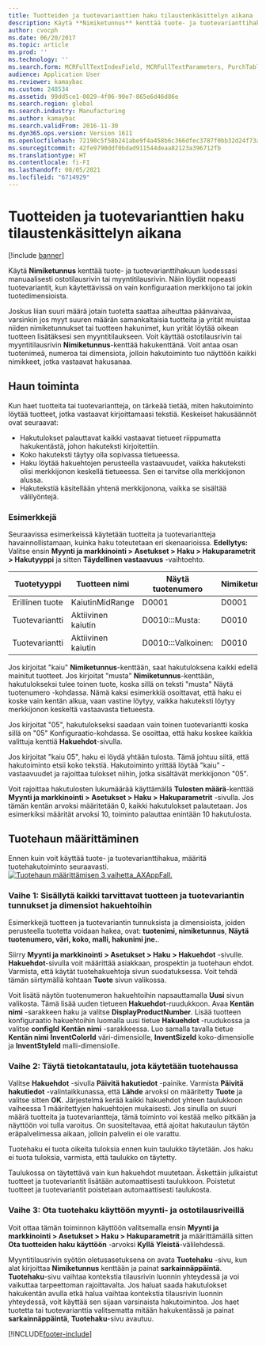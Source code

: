```yaml
---
title: Tuotteiden ja tuotevarianttien haku tilaustenkäsittelyn aikana
description: Käytä **Nimiketunnus** kenttää tuote- ja tuotevarianttihakuun luodessasi manuaalisesti ostotilausrivin tai myyntitilausrivin. Näin löydät nopeasti tuotevariantit, kun käytettävissä on vain konfiguraation merkkijono tai jokin tuotedimensioista.
author: cvocph
ms.date: 06/20/2017
ms.topic: article
ms.prod: ''
ms.technology: ''
ms.search.form: MCRFullTextIndexField, MCRFullTextParameters, PurchTable, PurchTablePart, SalesTable
audience: Application User
ms.reviewer: kamaybac
ms.custom: 248534
ms.assetid: 99dd5ce1-0029-4f06-90e7-865e6d46d86e
ms.search.region: global
ms.search.industry: Manufacturing
ms.author: kamaybac
ms.search.validFrom: 2016-11-30
ms.dyn365.ops.version: Version 1611
ms.openlocfilehash: 72190c5f58b241abe9f4a458b6c366dfec3787f0bb32d24f73a7e9e21dbb58b7
ms.sourcegitcommit: 42fe9790ddf0bdad911544deaa82123a396712fb
ms.translationtype: HT
ms.contentlocale: fi-FI
ms.lasthandoff: 08/05/2021
ms.locfileid: "6714929"
---
```

# <a name="search-for-products-and-product-variants-during-order-entry"></a>Tuotteiden ja tuotevarianttien haku tilaustenkäsittelyn aikana

[!include [banner](../includes/banner.md)]

Käytä **Nimiketunnus** kenttää tuote- ja tuotevarianttihakuun luodessasi manuaalisesti ostotilausrivin tai myyntitilausrivin.  Näin löydät nopeasti tuotevariantit, kun käytettävissä on vain konfiguraation merkkijono tai jokin tuotedimensioista.

Joskus liian suuri määrä jotain tuotetta saattaa aiheuttaa päänvaivaa, varsinkin jos myyt suuren määrän samankaltaisia tuotteita ja yrität muistaa niiden nimiketunnukset tai tuotteen hakunimet, kun yrität löytää oikean tuotteen lisätäksesi sen myyntitilaukseen. Voit käyttää ostotilausrivin tai myyntitilausrivin **Nimiketunnus**-kenttää hakukenttänä. Voit antaa osan tuotenimeä, numeroa tai dimensiota, jolloin hakutoiminto tuo näyttöön kaikki nimikkeet, jotka vastaavat hakusanaa.

## <a name="how-search-works"></a>Haun toiminta
Kun haet tuotteita tai tuotevariantteja, on tärkeää tietää, miten hakutoiminto löytää tuotteet, jotka vastaavat kirjoittamaasi tekstiä. Keskeiset hakusäännöt ovat seuraavat:

-   Hakutulokset palauttavat kaikki vastaavat tietueet riippumatta hakukentästä, johon hakuteksti kirjoitettiin.
-   Koko hakuteksti täytyy olla sopivassa tietueessa.
-   Haku löytää hakuehtojen perusteella vastaavuudet, vaikka hakuteksti olisi merkkijonon keskellä tietueessa. Sen ei tarvitse olla merkkijonon alussa.
-   Hakutekstiä käsitellään yhtenä merkkijonona, vaikka se sisältää välilyöntejä.

### <a name="examples"></a>Esimerkkejä

Seuraavissa esimerkeissä käytetään tuotteita ja tuotevariantteja havainnollistamaan, kuinka haku toteutetaan eri skenaarioissa. **Edellytys:** Valitse ensin **Myynti ja markkinointi &gt; Asetukset &gt; Haku &gt; Hakuparametrit &gt; Hakutyyppi** ja sitten **Täydellinen vastaavuus** -vaihtoehto.

| Tuotetyyppi     | Tuotteen nimi    | Näytä tuotenumero | Nimiketunnus | Konfiguraatio |
|------------------|-----------------|------------------------|-------------|---------------|
| Erillinen tuote | KaiutinMidRange | D0001                  | D0001       | Ei sovellu            |
| Tuotevariantti  | Aktiivinen kaiutin  | D0010:::Musta:         | D0010       | 000005        |
| Tuotevariantti  | Aktiivinen kaiutin  | D0010:::Valkoinen:         | D0010       | Valkoinen         |

Jos kirjoitat "kaiu" **Nimiketunnus**-kenttään, saat hakutuloksena kaikki edellä mainitut tuotteet. Jos kirjoitat "musta" **Nimiketunnus**-kenttään, hakutulokseksi tulee toinen tuote, koska sillä on teksti "musta" Näytä tuotenumero -kohdassa. Nämä kaksi esimerkkiä osoittavat, että haku ei koske vain kentän alkua, vaan vastine löytyy, vaikka hakuteksti löytyy merkkijonon keskeltä vastaavasta tietueesta.  

Jos kirjoitat "05", hakutulokseksi saadaan vain toinen tuotevariantti koska sillä on "05" Konfiguraatio-kohdassa. Se osoittaa, että haku koskee kaikkia valittuja kenttiä **Hakuehdot**-sivulla.  

Jos kirjoitat "kaiu 05", haku ei löydä yhtään tulosta. Tämä johtuu siitä, että hakutoiminto etsii koko tekstiä. Hakutoiminto yrittää löytää "kaiu" -vastaavuudet ja rajoittaa tulokset niihin, jotka sisältävät merkkijonon "05".  

Voit rajoittaa hakutulosten lukumäärää käyttämällä **Tulosten määrä**-kenttää **Myynti ja markkinointi &gt; Asetukset &gt; Haku &gt; Hakuparametrit** -sivulla. Jos tämän kentän arvoksi määritetään 0, kaikki hakutulokset palautetaan. Jos esimerkiksi määrität arvoksi 10, toiminto palauttaa enintään 10 hakutulosta.

## <a name="configure-the-product-search"></a>Tuotehaun määrittäminen
Ennen kuin voit käyttää tuote- ja tuotevarianttihakua, määritä tuotehakutoiminto seuraavasti. [![Tuotehaun määrittämisen 3 vaihetta\_AXAppFall.](./media/3-steps-to-configure-product-search_axappfall.png)](./media/3-steps-to-configure-product-search_axappfall.png)

### <a name="step-1-include-all-the-relevant-product-and-product-variant-identifiers-and-dimensions-in-the-search-criteria"></a>Vaihe 1: Sisällytä kaikki tarvittavat tuotteen ja tuotevariantin tunnukset ja dimensiot hakuehtoihin

Esimerkkejä tuotteen ja tuotevariantin tunnuksista ja dimensioista, joiden perusteella tuotetta voidaan hakea, ovat: **tuotenimi, nimiketunnus**, **Näytä tuotenumero, väri, koko, malli, hakunimi jne.**.  

Siirry **Myynti ja markkinointi &gt; Asetukset &gt; Haku &gt; Hakuehdot** -sivulle. **Hakuehdot**-sivulla voit määrittää asiakkaan, prospektin ja tuotehaun ehdot. Varmista, että käytät tuotehakuehtoja sivun suodatuksessa. Voit tehdä tämän siirtymällä kohtaan **Tuote** sivun valikossa.  

Voit lisätä näytön tuotenumeron hakuehtoihin napsauttamalla **Uusi** sivun valikosta. Tämä lisää uuden tietueen **Hakuehdot**-ruudukkoon. Avaa **Kentän nimi** -sarakkeen haku ja valitse **DisplayProductNumber**. Lisää tuotteen konfiguraatio hakuehtoihin luomalla uusi tietue **Hakuehdot** -ruudukossa ja valitse **configId** **Kentän nimi** -sarakkeessa. Luo samalla tavalla tietue **Kentän nimi** **InventColorId** väri-dimensiolle, **InventSizeId** koko-dimensiolle ja **InventStyleId** malli-dimensiolle.

### <a name="step-2-populate-the-database-table-that-is-used-for-product-search"></a>Vaihe 2: Täytä tietokantataulu, jota käytetään tuotehaussa

Valitse **Hakuehdot** -sivulla **Päivitä hakutiedot** -painike. Varmista **Päivitä hakutiedot** -valintaikkunassa, että **Lähde** arvoksi on määritetty **Tuote** ja valitse sitten **OK**. Järjestelmä kerää kaikki hakuehdot yhteen taulukkoon vaiheessa 1 määritettyjen hakuehtojen mukaisesti. Jos sinulla on suuri määrä tuotteita ja tuotevariantteja, tämä toiminto voi kestää melko pitkään ja näyttöön voi tulla varoitus. On suositeltavaa, että ajoitat hakutaulun täytön eräpalvelimessa aikaan, jolloin palvelin ei ole varattu.  

Tuotehaku ei tuota oikeita tuloksia ennen kuin taulukko täytetään. Jos haku ei tuota tuloksia, varmista, että taulukko on täytetty.  

Taulukossa on täytettävä vain kun hakuehdot muutetaan. Äskettäin julkaistut tuotteet ja tuotevariantit lisätään automaattisesti taulukkoon. Poistetut tuotteet ja tuotevariantit poistetaan automaattisesti taulukosta.

### <a name="step-3-enable-the-lookup-for-product-search-on-sales-and-purchase-order-lines"></a>Vaihe 3: Ota tuotehaku käyttöön myynti- ja ostotilausriveillä

Voit ottaa tämän toiminnon käyttöön valitsemalla ensin **Myynti ja markkinointi &gt; Asetukset &gt; Haku &gt; Hakuparametrit** ja määrittämällä sitten **Ota tuotteiden haku käyttöön** -arvoksi **Kyllä** **Yleistä**-välilehdessä.  

Myyntitilausrivin syötön oletusasetuksena on avata **Tuotehaku** -sivu, kun alat kirjoittaa **Nimiketunnus** kenttään ja painat **sarkainnäppäintä**. **Tuotehaku**-sivu vaihtaa kontekstia tilausrivin luonnin yhteydessä ja voi vaikuttaa tarpeettoman rajoittavalta. Jos haluat saada hakutulokset hakukentän avulla etkä halua vaihtaa kontekstia tilausrivin luonnin yhteydessä, voit käyttää sen sijaan varsinaista hakutoimintoa. Jos haet tuotetta tai tuotevarianttia valitsematta mitään hakukentässä ja painat **sarkainnäppäintä**, **Tuotehaku**-sivu avautuu.





[!INCLUDE[footer-include](../../includes/footer-banner.md)]